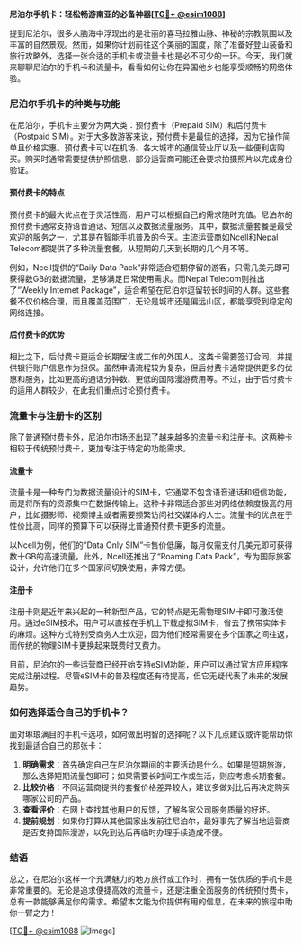 **尼泊尔手机卡：轻松畅游南亚的必备神器[[TG💪+ @esim1088](https://t.me/s/esim1088)]**

提到尼泊尔，很多人脑海中浮现出的是壮丽的喜马拉雅山脉、神秘的宗教氛围以及丰富的自然景观。然而，如果你计划前往这个美丽的国度，除了准备好登山装备和旅行攻略外，选择一张合适的手机卡或流量卡也是必不可少的一环。今天，我们就来聊聊尼泊尔的手机卡和流量卡，看看如何让你在异国他乡也能享受顺畅的网络体验。

### 尼泊尔手机卡的种类与功能

在尼泊尔，手机卡主要分为两大类：预付费卡（Prepaid SIM）和后付费卡（Postpaid SIM）。对于大多数游客来说，预付费卡是最佳的选择，因为它操作简单且价格实惠。预付费卡可以在机场、各大城市的通信营业厅以及一些便利店购买。购买时通常需要提供护照信息，部分运营商可能还会要求拍摄照片以完成身份验证。

#### 预付费卡的特点

预付费卡的最大优点在于灵活性高，用户可以根据自己的需求随时充值。尼泊尔的预付费卡通常支持语音通话、短信以及数据流量服务。其中，数据流量套餐是最受欢迎的服务之一，尤其是在智能手机普及的今天。主流运营商如Ncell和Nepal Telecom都提供了多种流量套餐，从短期的几天到长期的几个月不等。

例如，Ncell提供的“Daily Data Pack”非常适合短期停留的游客，只需几美元即可获得数GB的数据流量，足够满足日常使用需求。而Nepal Telecom则推出了“Weekly Internet Package”，适合希望在尼泊尔逗留较长时间的人群。这些套餐不仅价格合理，而且覆盖范围广，无论是城市还是偏远山区，都能享受到稳定的网络连接。

#### 后付费卡的优势

相比之下，后付费卡更适合长期居住或工作的外国人。这类卡需要签订合同，并提供银行账户信息作为担保。虽然申请流程较为复杂，但后付费卡通常提供更多的优惠和服务，比如更高的通话分钟数、更低的国际漫游费用等。不过，由于后付费卡的适用人群较少，在此我们重点讨论预付费卡。

### 流量卡与注册卡的区别

除了普通预付费卡外，尼泊尔市场还出现了越来越多的流量卡和注册卡。这两种卡相较于传统预付费卡，更加专注于特定的功能需求。

#### 流量卡

流量卡是一种专门为数据流量设计的SIM卡，它通常不包含语音通话和短信功能，而是将所有的资源集中在数据传输上。这种卡非常适合那些对网络依赖度极高的用户，比如摄影师、视频博主或者需要频繁访问社交媒体的人士。流量卡的优点在于性价比高，同样的预算下可以获得比普通预付费卡更多的流量。

以Ncell为例，他们的“Data Only SIM”卡售价低廉，每月仅需支付几美元即可获得数十GB的高速流量。此外，Ncell还推出了“Roaming Data Pack”，专为国际旅客设计，允许他们在多个国家间切换使用，非常方便。

#### 注册卡

注册卡则是近年来兴起的一种新型产品，它的特点是无需物理SIM卡即可激活使用。通过eSIM技术，用户可以直接在手机上下载虚拟SIM卡，省去了携带实体卡的麻烦。这种方式特别受商务人士欢迎，因为他们经常需要在多个国家之间往返，而传统的物理SIM卡更换起来既费时又费力。

目前，尼泊尔的一些运营商已经开始支持eSIM功能，用户可以通过官方应用程序完成注册过程。尽管eSIM卡的普及程度还有待提高，但它无疑代表了未来的发展趋势。

### 如何选择适合自己的手机卡？

面对琳琅满目的手机卡选项，如何做出明智的选择呢？以下几点建议或许能帮助你找到最适合自己的那张卡：

1. **明确需求**：首先确定自己在尼泊尔期间的主要活动是什么。如果是短期旅游，那么选择短期流量包即可；如果需要长时间工作或生活，则应考虑长期套餐。
2. **比较价格**：不同运营商提供的套餐价格差异较大，建议多做对比后再决定购买哪家公司的产品。
3. **查看评价**：在网上查找其他用户的反馈，了解各家公司服务质量的好坏。
4. **提前规划**：如果你打算从其他国家出发前往尼泊尔，最好事先了解当地运营商是否支持国际漫游，以免到达后再临时办理手续造成不便。

### 结语

总之，在尼泊尔这样一个充满魅力的地方旅行或工作时，拥有一张优质的手机卡是非常重要的。无论是追求便捷高效的流量卡，还是注重全面服务的传统预付费卡，总有一款能够满足你的需求。希望本文能为你提供有用的信息，在未来的旅程中助你一臂之力！

[[TG💪+ @esim1088](https://t.me/s/esim1088) ![Image](https://i.postimg.cc/4NQfJmqS/Snipaste-2025-05-13-00-14-12.png)]